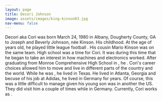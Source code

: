 ```yaml
---
layout: page
title: Decori Johnson
image: assets/images/king-kinson03.jpg
nav-menu: false
---
```


Decori aka Cori was born March 24, 1980 in Albany, Dougherty County, GA to Joseph and Beverly Johnson, née Kinson. His childhood. At the age of years old, he played little league football . His cousin Mario Kinson was on the same team. High school was a time for Cori. It was during this time that he began to take an interest in how machines and electronics worked. After graduating from Monroe Comprehensive High School in , he . Cori's career choices allowed him to move and live in different parts of the country and the world. While he was , he lived in Texas. He lived in Atlanta, Georgia and becuse of his job at Adidas, he lived in Germany for years. Of course, this was a little difficult to manage given his young son was in another the US. They did visit him a couple of times while in Germany. Currently, Cori works as .
